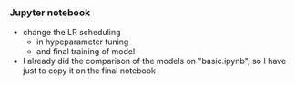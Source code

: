 ### Jupyter notebook
- change the LR scheduling
  - in hypeparameter tuning
  - and final training of model
- I already did the comparison of the models on "basic.ipynb", so I have just to copy it on the final notebook